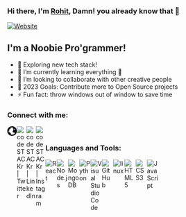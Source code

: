 ### Hi there, I'm [Rohit][website], Damn! you already know that 👋

[![Website](https://img.shields.io/badge/voidrohit.com-NITP-lightgrey)](https://voidrohit.herokuapp.com/)

## I'm a Noobie Pro'grammer!

- 🔭 Exploring new tech stack!
- 🌱 I’m currently learning everything 🤣
- 👯 I’m looking to collaborate with other creative people
- 🥅 2023 Goals: Contribute more to Open Source projects
- ⚡ Fun fact: throw windows out of window to save time

### Connect with me:

[<img align="left" alt="codeSTACKr.com" width="22px" src="https://raw.githubusercontent.com/iconic/open-iconic/master/svg/globe.svg" />][website]
[<img align="left" alt="codeSTACKr | Twitter" width="22px" src="https://cdn.jsdelivr.net/npm/simple-icons@v3/icons/twitter.svg" />][twitter]
[<img align="left" alt="codeSTACKr | LinkedIn" width="22px" src="https://cdn.jsdelivr.net/npm/simple-icons@v3/icons/linkedin.svg" />][linkedin]
[<img align="left" alt="codeSTACKr | Instagram" width="22px" src="https://cdn.jsdelivr.net/npm/simple-icons@v3/icons/instagram.svg" />][instagram]

<br />

### Languages and Tools:

[<img align="left" alt="React" width="26px" src="https://img.icons8.com/color/48/000000/react-native.png" />][react]
[<img align="left" alt="Node.js" width="26px" src="https://img.icons8.com/color/48/000000/nodejs.png" />][nodejs]
[<img align="left" alt="MongoDB" width="26px" src="https://img.icons8.com/color/48/000000/mongodb.png"/>][mongodb]
[<img align="left" alt="Python" width="26px" src="https://img.icons8.com/color/48/000000/python--v1.png"/>][python]
[<img align="left" alt="Visual Studio Code" width="26px" src="https://img.icons8.com/color/48/000000/visual-studio-code-2019.png" />][vscode]
[<img align="left" alt="GitHub" width="26px" src="https://img.icons8.com/fluency/48/000000/github.png"/>][github]
[<img align="left" alt="linux" width="26px" src="https://img.icons8.com/color/48/000000/linux.png" />][linux]
<img align="left" alt="HTML5" width="26px" src="https://img.icons8.com/color/48/000000/html-5--v1.png" />
<img align="left" alt="CSS3" width="26px" src="https://img.icons8.com/color/48/000000/css3.png" />
<img align="left" alt="JavaScript" width="26px" src="https://img.icons8.com/color/48/000000/javascript--v1.png" />



[website]: https://voidrohit.herokuapp.com/
[linkedin]: https://www.linkedin.com/in/rohit-kumar-singh-9a6510188
[twitter]: https://twitter.com/void_rohit/
[instagram]: https://www.instagram.com/blankelement/
[eesa]: https://eesanitp.herokuapp.com/
[react]: https://github.com/facebook/react
[nodejs]: https://nodejs.org/en/
[mongodb]: https://www.mongodb.com/
[vscode]: https://code.visualstudio.com/
[python]: https://www.python.org/
[github]: https://github.com/
[linux]: https://garudalinux.org/

